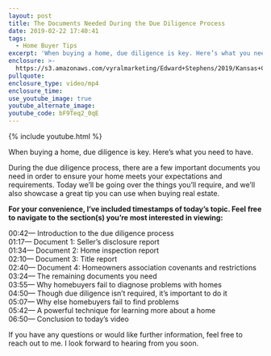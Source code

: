 ```yaml
---
layout: post
title: The Documents Needed During the Due Diligence Process
date: 2019-02-22 17:40:41
tags:
  - Home Buyer Tips
excerpt: 'When buying a home, due diligence is key. Here’s what you need to have.'
enclosure: >-
  https://s3.amazonaws.com/vyralmarketing/Edward+Stephens/2019/Kansas+City+Real+Estate+_+Edward+Stephens+Group-+Due+Diligence.mp4
pullquote:
enclosure_type: video/mp4
enclosure_time:
use_youtube_image: true
youtube_alternate_image:
youtube_code: bF9Teq2_0qE
---
```


{% include youtube.html %}

When buying a home, due diligence is key. Here’s what you need to have.

During the due diligence process, there are a few important documents you need in order to ensure your home meets your expectations and requirements. Today we’ll be going over the things you’ll require, and we’ll also showcase a great tip you can use when buying real estate.

**For your convenience, I’ve included timestamps of today’s topic. Feel free to navigate to the section(s) you’re most interested in viewing:**

00:42— Introduction to the due diligence process<br>01:17— Document 1: Seller’s disclosure report<br>01:34— Document 2: Home inspection report<br>02:10— Document 3: Title report<br>02:40— Document 4: Homeowners association covenants and restrictions<br>03:24— The remaining documents you need<br>03:55— Why homebuyers fail to diagnose problems with homes<br>04:50— Though due diligence isn’t required, it’s important to do it<br>05:07— Why else homebuyers fail to find problems<br>05:42— A powerful technique for learning more about a home<br>06:50— Conclusion to today’s video

If you have any questions or would like further information, feel free to reach out to me. I look forward to hearing from you soon.